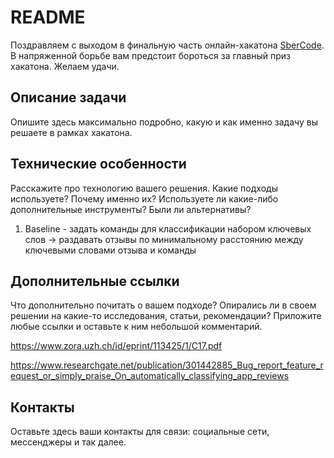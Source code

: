 # README

Поздравляем с выходом в финальную часть онлайн-хакатона [SberCode](https://sbercode.tech/sberbank-online). В напряженной борьбе вам предстоит бороться за главный приз хакатона. Желаем удачи.

## Описание задачи

Опишите здесь максимально подробно, какую и как именно задачу вы решаете в рамках хакатона.

## Технические особенности

Расскажите про технологию вашего решения. Какие подходы используете? Почему именно их? Используете ли какие-либо дополнительные инструменты? Были ли альтернативы?

1. Baseline - задать команды для классификации набором ключевых слов -> раздавать отзывы по минимальному расстоянию между ключевыми словами отзыва и команды

## Дополнительные ссылки

Что дополнительно почитать о вашем подходе? Опирались ли в своем решении на какие-то исследования, статьи, рекомендации? Приложите любые ссылки и оставьте к ним небольшой комментарий.

https://www.zora.uzh.ch/id/eprint/113425/1/C17.pdf

https://www.researchgate.net/publication/301442885_Bug_report_feature_request_or_simply_praise_On_automatically_classifying_app_reviews


## Контакты

Оставьте здесь ваши контакты для связи: социальные сети, мессенджеры и так далее.
